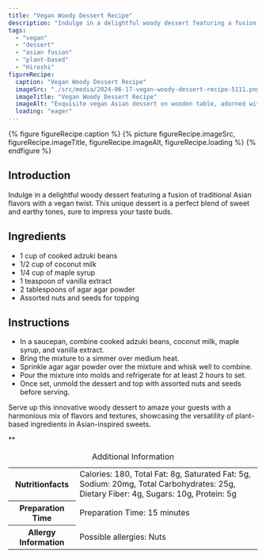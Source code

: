 ```yaml
---
title: "Vegan Woody Dessert Recipe"
description: "Indulge in a delightful woody dessert featuring a fusion of traditional Asian flavors with a vegan twist. This unique dessert is a perfect blend of sweet and earthy tones, sure to impress your taste buds."
tags:
  - "vegan"
  - "dessert"
  - "asian fusion"
  - "plant-based"
  - "Hiroshi"
figureRecipe: 
  caption: "Vegan Woody Dessert Recipe"
  imageSrc: "./src/media/2024-06-17-vegan-woody-dessert-recipe-5111.png"
  imageTitle: "Vegan Woody Dessert Recipe"
  imageAlt: "Exquisite vegan Asian dessert on wooden table, adorned with seeds and nuts, showcasing natural tones and textures."
  loading: "eager"
---
```


{% figure figureRecipe.caption %}
{% picture figureRecipe.imageSrc, figureRecipe.imageTitle, figureRecipe.imageAlt, figureRecipe.loading %}
{% endfigure %}

## Introduction

Indulge in a delightful woody dessert featuring a fusion of traditional Asian flavors with a vegan twist. This unique dessert is a perfect blend of sweet and earthy tones, sure to impress your taste buds.

## Ingredients

- 1 cup of cooked adzuki beans
- 1/2 cup of coconut milk
- 1/4 cup of maple syrup
- 1 teaspoon of vanilla extract
- 2 tablespoons of agar agar powder
- Assorted nuts and seeds for topping

## Instructions

- In a saucepan, combine cooked adzuki beans, coconut milk, maple syrup, and vanilla extract.
- Bring the mixture to a simmer over medium heat.
- Sprinkle agar agar powder over the mixture and whisk well to combine.
- Pour the mixture into molds and refrigerate for at least 2 hours to set.
- Once set, unmold the dessert and top with assorted nuts and seeds before serving.

Serve up this innovative woody dessert to amaze your guests with a harmonious mix of flavors and textures, showcasing the versatility of plant-based ingredients in Asian-inspired sweets.

**

<table><caption class='sr-only'>Additional Information</caption><tr><th>Nutritionfacts</th><td>Calories: 180, Total Fat: 8g, Saturated Fat: 5g, Sodium: 20mg, Total Carbohydrates: 25g, Dietary Fiber: 4g, Sugars: 10g, Protein: 5g&nbsp;</td></tr><tr><th>Preparation Time</th><td>Preparation Time: 15 minutes&nbsp;</td></tr><tr><th>Allergy Information</th><td>Possible allergies: Nuts&nbsp;</td></tr></table>

